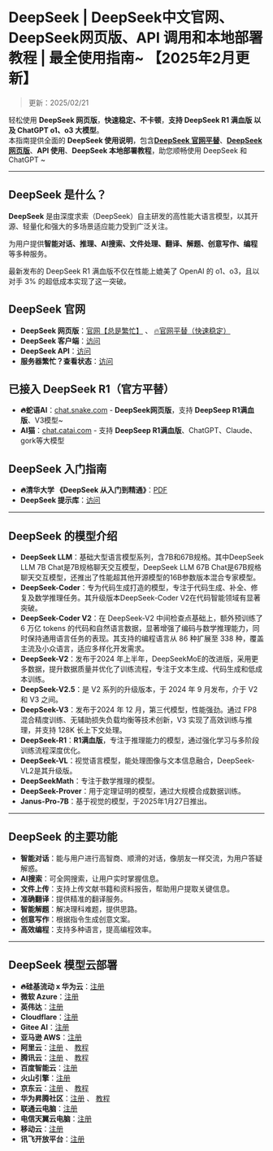 # DeepSeek | DeepSeek中文官网、DeepSeek网页版、API 调用和本地部署教程 | 最全使用指南~ 【2025年2月更新】

> 更新：2025/02/21 

轻松使用 **DeepSeek 网页版**，**快速稳定、不卡顿**，**支持 DeepSeek R1 满血版 以及 ChatGPT o1、o3 大模型**。  
本指南提供全面的 **DeepSeek 使用说明**，包含[**DeepSeek 官网平替**](https://snakegpt.work)、[**DeepSeek网页版**](https://snakegpt.work)、**API 使用**、**DeepSeek 本地部署教程**，助您顺畅使用 DeepSeek 和 ChatGPT ~

---

## DeepSeek 是什么？

**DeepSeek** 是由深度求索（DeepSeek）自主研发的高性能大语言模型，以其开源、轻量化和强大的多场景适应能力受到广泛关注。

为用户提供**智能对话、推理、AI搜索、文件处理、翻译、解题、创意写作、编程**等多种服务。

最新发布的 DeepSeek R1 满血版不仅在性能上媲美了 OpenAI 的 o1、o3，且以对手 3% 的超低成本实现了这一突破。

## DeepSeek 官网

- **DeepSeek 网页版**：[官网【总是繁忙】](https://www.deepseek.com/) 、 [🔥官网平替（快速稳定）](https://snakegpt.work)
- **DeepSeek 客户端**：[访问](https://download.deepseek.com/app/)
- **DeepSeek API**：[访问](https://platform.deepseek.com/)
- **服务器繁忙？查看状态**：[访问](https://status.deepseek.com/)

## 已接入 DeepSeek R1（官方平替）

- **🔥蛇语AI**：[chat.snake.com](https://snakegpt.work) - **DeepSeek网页版**，支持 **DeepSeep R1满血版**、V3模型~
- **AI猫**：[chat.catai.com](https://gptcat.net/) - 支持 **DeepSeep R1满血版**、ChatGPT、Claude、gork等大模型


## DeepSeek 入门指南

- **🔥清华大学 《DeepSeek 从入门到精通》**：[PDF](https://mp.weixin.qq.com/s/urum7plpWBxFPlBEnLNaLA)
- **DeepSeek 提示库**：[访问](https://api-docs.deepseek.com/zh-cn/prompt-library/)

---

## DeepSeek 的模型介绍

- **DeepSeek LLM**：基础大型语言模型系列，含7B和67B规格。其中DeepSeek LLM 7B Chat是7B规格聊天交互模型，DeepSeek LLM 67B Chat是67B规格聊天交互模型，还推出了性能超其他开源模型的16B参数版本混合专家模型。
- **DeepSeek-Coder**：专为代码生成打造的模型，专注于代码生成、补全、修复及数学推理任务。其升级版本DeepSeek-Coder V2在代码智能领域有显著突破。
- **DeepSeek-Coder V2**：在 DeepSeek-V2 中间检查点基础上，额外预训练了 6 万亿 tokens 的代码和自然语言数据，显著增强了编码与数学推理能力，同时保持通用语言任务的表现。其支持的编程语言从 86 种扩展至 338 种，覆盖主流及小众语言，适应多样化开发需求。
- **DeepSeek-V2**：发布于2024 年上半年，DeepSeekMoE的改进版，采用更多数据，提升数据质量并优化了训练流程，专注于文本生成、代码生成和低成本训练。
- **DeepSeek-V2.5**：是 V2 系列的升级版本，于 2024 年 9 月发布，介于 V2 和 V3 之间。
- **DeepSeek-V3**：发布于2024 年 12 月，第三代模型，性能强劲。通过 FP8 混合精度训练、无辅助损失负载均衡等技术创新，V3 实现了高效训练与推理，并支持 128K 长上下文处理。
- **DeepSeek-R1**：**R1满血版**，专注于推理能力的模型，通过强化学习与多阶段训练流程深度优化。
- **DeepSeek-VL**：视觉语言模型，能处理图像与文本信息融合，DeepSeek-VL2是其升级版。
- **DeepSeekMath**：专注于数学推理的模型。
- **DeepSeek-Prover**：用于定理证明的模型，通过大规模合成数据训练。
- **Janus-Pro-7B**：基于视觉的模型，于2025年1月27日推出。

---

## DeepSeek 的主要功能

- **智能对话**：能与用户进行高智商、顺滑的对话，像朋友一样交流，为用户答疑解惑。
- **AI搜索**：可全网搜索，让用户实时掌握信息。
- **文件上传**：支持上传文献书籍和资料报告，帮助用户提取关键信息。
- **准确翻译**：提供精准的翻译服务。
- **智能解题**：解决理科难题，提供思路。
- **创意写作**：根据指令生成创意文案。
- **高效编程**：支持多种语言，提高编程效率。

---

## DeepSeek 模型云部署

- **🔥硅基流动 x 华为云**：[注册](https://cloud.siliconflow.cn/)
- **微软 Azure**：[注册](https://ai.azure.com/)
- **英伟达**：[注册](https://build.nvidia.com/deepseek-ai/deepseek-r1)
- **Cloudflare**：[注册](https://developers.cloudflare.com/workers-ai/models/)
- **Gitee AI**：[注册](https://ai.gitee.com/serverless-api)
- **亚马逊 AWS**：[注册](https://aws.amazon.com/cn/blogs/aws/deepseek-r1-models-now-available-on-aws)
- **阿里云**：[注册](https://pai.console.aliyun.com/#/quick-start/) 、 [教程](https://help.aliyun.com/zh/pai/user-guide/one-click-deployment-deepseek-v3-model)
- **腾讯云**：[注册](https://cloud.tencent.com/product/hai) 、 [教程](https://cloud.tencent.com/developer/article/2492543)
- **百度智能云**：[注册](https://cloud.baidu.com/)
- **火山引擎**：[注册](https://www.volcengine.com/)
- **京东云**：[注册](https://www.jdcloud.com/) 、 [教程](https://docs.jdcloud.com/cn/yanxi-cap/practice-DeepSeek)
- **华为昇腾社区**：[注册](https://www.hiascend.com/software/modelzoo/models) 、 [教程](https://www.hiascend.com/software/modelzoo/models/detail/68457b8a51324310aad9a0f55c3e56e3)
- **联通云电脑**：[注册](https://www.cucloud.cn/product/cuc.html)
- **电信天翼云电脑**：[注册](https://www.ctyun.cn/products/tyydn)
- **移动云**：[注册](https://ecloud.10086.cn/portal)
- **讯飞开放平台**：[注册](https://www.xfyun.cn/)
